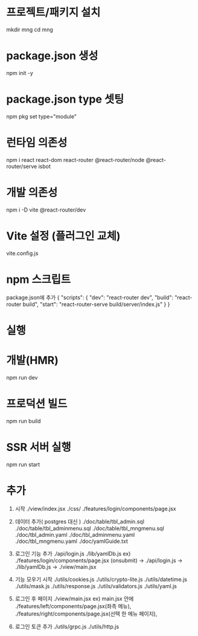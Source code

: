 # 프로젝트/패키지 설치
mkdir mng
cd mng
# package.json 생성
npm init -y
# package.json type 셋팅
npm pkg set type="module"

# 런타임 의존성
npm i react react-dom react-router @react-router/node @react-router/serve isbot

# 개발 의존성
npm i -D vite @react-router/dev

# Vite 설정 (플러그인 교체)
vite.config.js

# npm 스크립트
package.json에 추가
{
  "scripts": {
    "dev": "react-router dev",
    "build": "react-router build",
    "start": "react-router-serve build/server/index.js"
  }
}

# 실행
# 개발(HMR)
npm run dev
# 프로덕션 빌드
npm run build
# SSR 서버 실행
npm run start

# 추가
1) 시작
./view/index.jsx
./css/
./features/login/components/page.jsx

2) 데이터 추가( postgres 대신 )
./doc/table/tbl_admin.sql
./doc/table/tbl_adminmenu.sql
./doc/table/tbl_mngmenu.sql
./doc/tbl_admin.yaml
./doc/tbl_adminmenu.yaml
./doc/tbl_mngmenu.yaml
./doc/yamlGuide.txt

3) 로그인 기능 추가
./api/login.js
./lib/yamlDb.js
ex) ./features/login/components/page.jsx (onsubmit) -> ./api/login.js -> ./lib/yamlDb.js -> ./view/main.jsx

4) 기능 모우기 시작
./utils/cookies.js
./utils/crypto-lite.js
./utils/datetime.js
./utils/mask.js
./utils/response.js
./utils/validators.js
./utils/yaml.js

5) 로그인 후 페이지
./view/main.jsx
ex) main.jsx 안에 ./features/left/components/page.jsx(좌측 메뉴), ./features/right/components/page.jsx(선택 한 메뉴 페이지),

6) 로그인 토큰 추가
./utils/grpc.js
./utils/http.js